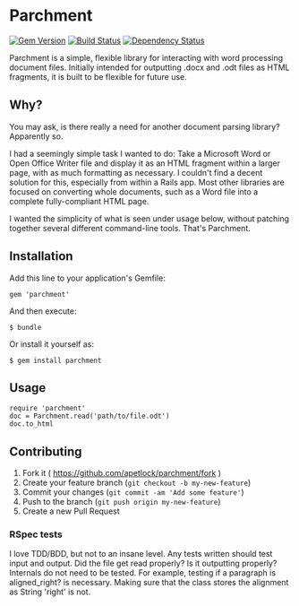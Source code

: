 # Parchment

[![Gem Version](https://badge.fury.io/rb/parchment.svg)](http://badge.fury.io/rb/parchment)
[![Build Status](https://travis-ci.org/apetlock/parchment.svg?branch=master)](https://travis-ci.org/apetlock/parchment)
[![Dependency Status](https://gemnasium.com/apetlock/parchment.png)](https://gemnasium.com/apetlock/parchment)

Parchment is a simple, flexible library for interacting with word processing
document files. Initially intended for outputting .docx and .odt files as
HTML fragments, it is built to be flexible for future use.

## Why?

You may ask, is there really a need for another document parsing library?
Apparently so.

I had a seemingly simple task I wanted to do: Take a Microsoft Word or Open
Office Writer file and display it as an HTML fragment within a larger page,
with as much formatting as necessary. I couldn't find a decent solution for
this, especially from within a Rails app. Most other libraries are focused
on converting whole documents, such as a Word file into a complete
fully-compliant HTML page.

I wanted the simplicity of what is seen under usage below, without
patching together several different command-line tools. That's Parchment.

## Installation

Add this line to your application's Gemfile:

    gem 'parchment'

And then execute:

    $ bundle

Or install it yourself as:

    $ gem install parchment

## Usage

    require 'parchment'
    doc = Parchment.read('path/to/file.odt')
    doc.to_html

## Contributing

1. Fork it ( https://github.com/apetlock/parchment/fork )
2. Create your feature branch (`git checkout -b my-new-feature`)
3. Commit your changes (`git commit -am 'Add some feature'`)
4. Push to the branch (`git push origin my-new-feature`)
5. Create a new Pull Request

### RSpec tests

I love TDD/BDD, but not to an insane level. Any tests written should test
input and output. Did the file get read properly? Is it outputting properly?
Internals do not need to be tested. For example, testing if a paragraph is
aligned_right? is necessary. Making sure that the class stores the alignment
as String 'right' is not.
